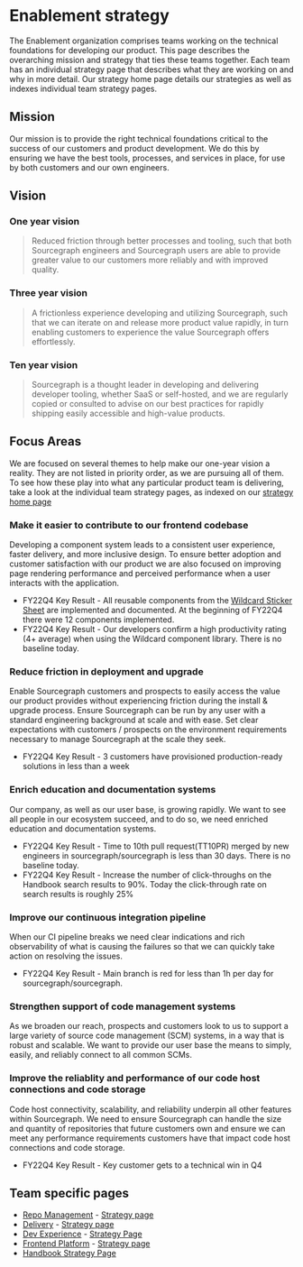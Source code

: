 # Enablement strategy

The Enablement organization comprises teams working on the technical foundations for developing our product. This page describes the overarching mission and strategy that ties these teams together. Each team has an individual strategy page that describes what they are working on and why in more detail. Our strategy home page details our strategies as well as indexes individual team strategy pages.

## Mission

Our mission is to provide the right technical foundations critical to the success of our customers and product development. We do this by ensuring we have the best tools, processes, and services in place, for use by both customers and our own engineers.

## Vision

### One year vision

> Reduced friction through better processes and tooling, such that both Sourcegraph engineers and Sourcegraph users are able to provide greater value to our customers more reliably and with improved quality.

### Three year vision

> A frictionless experience developing and utilizing Sourcegraph, such that we can iterate on and release more product value rapidly, in turn enabling customers to experience the value Sourcegraph offers effortlessly.

### Ten year vision

> Sourcegraph is a thought leader in developing and delivering developer tooling, whether SaaS or self-hosted, and we are regularly copied or consulted to advise on our best practices for rapidly shipping easily accessible and high-value products.

## Focus Areas

We are focused on several themes to help make our one-year vision a reality. They are not listed in priority order, as we are pursuing all of them. To see how these play into what any particular product team is delivering, take a look at the individual team strategy pages, as indexed on our [strategy home page](../index.md#enablement)

### Make it easier to contribute to our frontend codebase

Developing a component system leads to a consistent user experience, faster delivery, and more inclusive design. To ensure better adoption and customer satisfaction with our product we are also focused on improving page rendering performance and perceived performance when a user interacts with the application.

- FY22Q4 Key Result - All reusable components from the [Wildcard Sticker Sheet](https://www.figma.com/file/NIsN34NH7lPu04olBzddTw/?node-id=908%3A0) are implemented and documented. At the beginning of FY22Q4 there were 12 components implemented.
- FY22Q4 Key Result - Our developers confirm a high productivity rating (4+ average) when using the Wildcard component library. There is no baseline today.

### Reduce friction in deployment and upgrade

Enable Sourcegraph customers and prospects to easily access the value our product provides without experiencing friction during the install & upgrade process. Ensure Sourcegraph can be run by any user with a standard engineering background at scale and with ease. Set clear expectations with customers / prospects on the environment requirements necessary to manage Sourcegraph at the scale they seek.

- FY22Q4 Key Result - 3 customers have provisioned production-ready solutions in less than a week

### Enrich education and documentation systems

Our company, as well as our user base, is growing rapidly. We want to see all people in our ecosystem succeed, and to do so, we need enriched education and documentation systems.

- FY22Q4 Key Result - Time to 10th pull request(TT10PR) merged by new engineers in sourcegraph/sourcegraph is less than 30 days. There is no baseline today.
- FY22Q4 Key Result - Increase the number of click-throughs on the Handbook search results to 90%. Today the click-through rate on search results is roughly 25%

### Improve our continuous integration pipeline

When our CI pipeline breaks we need clear indications and rich observability of what is causing the failures so that we can quickly take action on resolving the issues.

- FY22Q4 Key Result - Main branch is red for less than 1h per day for sourcegraph/sourcegraph.

### Strengthen support of code management systems

As we broaden our reach, prospects and customers look to us to support a large variety of source code management (SCM) systems, in a way that is robust and scalable. We want to provide our user base the means to simply, easily, and reliably connect to all common SCMs.

### Improve the reliablity and performance of our code host connections and code storage

Code host connectivity, scalability, and reliability underpin all other features within Sourcegraph. We need to ensure Sourcegraph can handle the size and quantity of repositories that future customers own and ensure we can meet any performance requirements customers have that impact code host connections and code storage.

- FY22Q4 Key Result - Key customer gets to a technical win in Q4

## Team specific pages

- [Repo Management](../../../../product-engineering/engineering/enablement/repo-management/index.md) - [Strategy page](repo-management/index.md)
- [Delivery](../../../../product-engineering/engineering/enablement/delivery/index.md) - [Strategy page](delivery/index.md)
- [Dev Experience](../../../../product-engineering/engineering/enablement/dev-experience/index.md) - [Strategy Page](dev-experience/index.md)
- [Frontend Platform](../../../../product-engineering/engineering/enablement/frontend-platform/index.md) - [Strategy page](frontend-platform/index.md)
- [Handbook Strategy Page](handbook/index.md)

